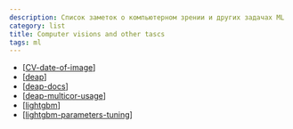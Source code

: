 ```yaml
---
description: Список заметок о компьютерном зрении и других задачах ML
category: list
title: Computer visions and other tascs
tags: ml
---
```

- [[CV-date-of-image]]
- [[deap]]
- [[deap-docs]]
- [[deap-multicor-usage]]
- [[lightgbm]]
- [[lightgbm-parameters-tuning]]

[//begin]: # "Autogenerated link references for markdown compatibility"
[CV-date-of-image]: ../notes/CV-date-of-image "Данные изображения"
[deap]: ../notes/deap "Deap - генетические алгоритмы на python"
[deap-docs]: ../notes/deap-docs "Deap документация"
[deap-multicor-usage]: ../notes/deap-multicor-usage "Multicor for "
[lightgbm]: ../notes/lightgbm "Lightgbm"
[lightgbm-parameters-tuning]: ../notes/lightgbm-parameters-tuning "Lightgbm parameters tuning"
[//end]: # "Autogenerated link references"